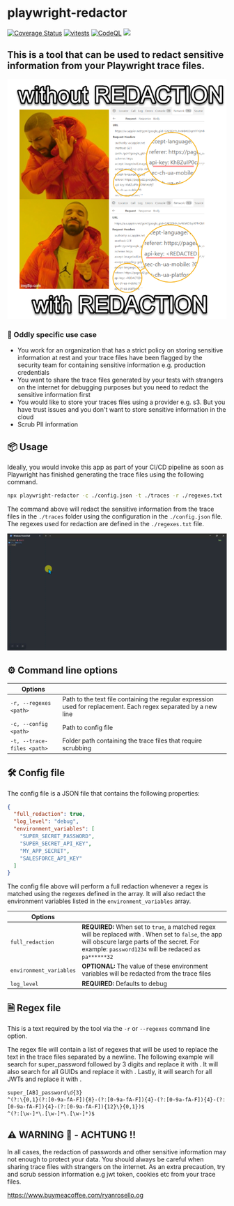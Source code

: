 # playwright-redactor

[![Coverage Status](https://coveralls.io/repos/github/ryanrosello-og/playwright-redactor/badge.svg?branch=add-gh-workflow)](https://coveralls.io/github/ryanrosello-og/playwright-redactor?branch=add-gh-workflow) [![vitests](https://github.com/ryanrosello-og/playwright-redactor/actions/workflows/tests.yml/badge.svg)](https://github.com/ryanrosello-og/playwright-redactor/actions/workflows/tests.yml) [![CodeQL](https://github.com/ryanrosello-og/playwright-redactor/actions/workflows/codeql.yml/badge.svg)](https://github.com/ryanrosello-og/playwright-redactor/actions/workflows/codeql.yml) <a href="https://www.buymeacoffee.com/ryanrosello.og"><img src="https://www.buymeacoffee.com/assets/img/custom_images/orange_img.png" height="20px"></a>



## This is a tool that can be used to redact sensitive information from your Playwright trace files.

![Main Logo](https://github.com/ryanrosello-og/playwright-redactor/blob/main/assets/2024-01-15_06-11-43.png?raw=true)


### 🧪 Oddly specific use case

* You work for an organization that has a strict policy on storing sensitive information at rest and your trace files have been flagged by the security team for containing sensitive information e.g. production credentials
* You want to share the trace files generated by your tests with strangers on the internet for debugging purposes but you need to redact the sensitive information first
* You would like to store your traces files using a provider e.g. s3. But you have trust issues and you don't want to store sensitive information in the cloud
* Scrub PII information

## 📦 Usage

Ideally, you would invoke this app as part of your CI/CD pipeline as soon as Playwright has finished generating the trace files using the following command.

```bash
npx playwright-redactor -c ./config.json -t ./traces -r ./regexes.txt
```

The command above will redact the sensitive information from the trace files in the `./traces` folder using the configuration in the `./config.json` file.  The regexes used for redaction are defined in the `./regexes.txt` file.

![Usage](https://github.com/ryanrosello-og/playwright-redactor/blob/main/assets/2024-01-15_17-54-59.gif?raw=true)

## ⚙️ Command line options

| Options  |          |
| -------- | -------- |
| `-r, --regexes <path>`   | Path to the text file containing the regular expression used for replacement.  Each regex separated by a new line   |
|`-c, --config <path>`   | Path to config file  |
|`-t, --trace-files <path>`   | Folder path containing the trace files that require scrubbing  |


## 🛠️ Config file

The config file is a JSON file that contains the following properties:

```json
{
  "full_redaction": true,
  "log_level": "debug",
  "environment_variables": [
    "SUPER_SECRET_PASSWORD",
    "SUPER_SECRET_API_KEY",
    "MY_APP_SECRET",
    "SALESFORCE_API_KEY"
  ]
}
```

The config file above will perform a full redaction whenever a regex is matched using the regexes defined in the array. It will also redact the environment variables listed in the `environment_variables` array.

| Options  |          |
| -------- | -------- |
| `full_redaction`   | **REQUIRED:** When set to `true`, a matched regex will be replaced with <REDACTED>. When set to `false`, the app will obscure large parts of the secret. For example: `password1234` will be redaced as `pa******32`   |
|`environment_variables`   | **OPTIONAL:** The value of these environment variables will be redacted from the trace files  |
|`log_level`   | **REQUIRED:** Defaults to debug  |

## 🗎 Regex file

This is a text required by the tool via the `-r` or `--regexes` command line option.

The regex file will contain a list of regexes that will be used to replace the text in the trace files separated by a newline. The following example will search for super_password followed by 3 digits and replace it with <REDACTED>. It will also search for all GUIDs and replace it with <REDACTED>.  Lastly, it will search for all JWTs and replace it with <REDACTED>.

```text
super_[AB]_password\d{3}
^(?:\{0,1}(?:[0-9a-fA-F]){8}-(?:[0-9a-fA-F]){4}-(?:[0-9a-fA-F]){4}-(?:[0-9a-fA-F]){4}-(?:[0-9a-fA-F]){12}\}{0,1})$
^(?:[\w-]*\.[\w-]*\.[\w-]*)$
```

## ⚠️ WARNING 🐊 - ACHTUNG !!

In all cases, the redaction of passwords and other sensitive information may not enough to protect your data. You should always be careful when sharing trace files with strangers on the internet. As an extra precaution, try and scrub session information e.g jwt token, cookies etc from your trace files.


https://www.buymeacoffee.com/ryanrosello.og
